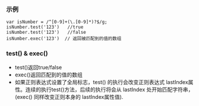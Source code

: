 ### 示例
```
var isNumber = /^[0-9]+(\.[0-9]*)?$/g;
isNumber.test('123')   //true
isNumber.test('123')   //false
isNumber.exec('123')  // 返回被匹配到的值的数组
```

### test() & exec()
* test()返回true/false
* exec()返回匹配到的值的数组
* 如果正则表达式设置了全局标志，test() 的执行会改变正则表达式   lastIndex属性。连续的执行test()方法，后续的执行将会从 lastIndex 处开始匹配字符串，(exec() 同样改变正则本身的 lastIndex属性值).



